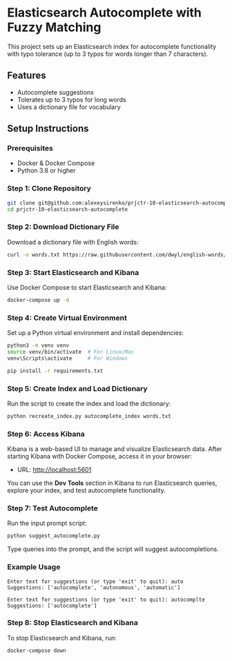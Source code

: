 # Elasticsearch Autocomplete with Fuzzy Matching

This project sets up an Elasticsearch index for autocomplete functionality with typo tolerance (up to 3 typos for words longer than 7 characters).

## Features

- Autocomplete suggestions
- Tolerates up to 3 typos for long words
- Uses a dictionary file for vocabulary

## Setup Instructions

### Prerequisites

- Docker & Docker Compose
- Python 3.8 or higher

### Step 1: Clone Repository

```bash
git clone git@github.com:alexeysirenko/prjctr-10-elasticsearch-autocomplete.git
cd prjctr-10-elasticsearch-autocomplete
```

### Step 2: Download Dictionary File

Download a dictionary file with English words:

```bash
curl -o words.txt https://raw.githubusercontent.com/dwyl/english-words/master/words.txt
```

### Step 3: Start Elasticsearch and Kibana

Use Docker Compose to start Elasticsearch and Kibana:

```bash
docker-compose up -d
```

### Step 4: Create Virtual Environment

Set up a Python virtual environment and install dependencies:

```bash
python3 -m venv venv
source venv/bin/activate  # For Linux/Mac
venv\Scripts\activate     # For Windows

pip install -r requirements.txt
```

### Step 5: Create Index and Load Dictionary

Run the script to create the index and load the dictionary:

```bash
python recreate_index.py autocomplete_index words.txt
```

### Step 6: Access Kibana

Kibana is a web-based UI to manage and visualize Elasticsearch data. After starting Kibana with Docker Compose, access it in your browser:

- URL: [http://localhost:5601](http://localhost:5601)

You can use the **Dev Tools** section in Kibana to run Elasticsearch queries, explore your index, and test autocomplete functionality.

### Step 7: Test Autocomplete

Run the input prompt script:

```bash
python suggest_autocomplete.py
```

Type queries into the prompt, and the script will suggest autocompletions.

### Example Usage

```plaintext
Enter text for suggestions (or type 'exit' to quit): auto
Suggestions: ['autocomplete', 'autonomous', 'automatic']

Enter text for suggestions (or type 'exit' to quit): autocomplte
Suggestions: ['autocomplete']
```

### Step 8: Stop Elasticsearch and Kibana

To stop Elasticsearch and Kibana, run:

```bash
docker-compose down
```

